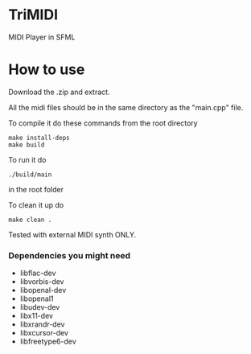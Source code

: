 # TriMIDI
MIDI Player in SFML

# How to use
Download the .zip and extract.

All the midi files should be in the same directory as the "main.cpp" file.

To compile it do these commands from the root directory
```
make install-deps
make build
```
To run it do
```
./build/main
```
in the root folder

To clean it up do
```
make clean .
```

Tested with external MIDI synth ONLY.

### Dependencies you might need

* libflac-dev
* libvorbis-dev
* libopenal-dev
* libopenal1
* libudev-dev
* libx11-dev
* libxrandr-dev
* libxcursor-dev
* libfreetype6-dev
